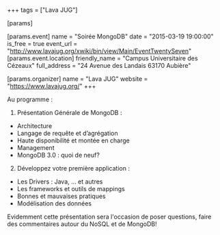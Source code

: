 +++
tags = ["Lava JUG"]

[params]

[params.event]
name = "Soirée MongoDB"
date = "2015-03-19 19:00:00"
is_free = true
event_url = "http://www.lavajug.org/xwiki/bin/view/Main/EventTwentySeven"
[params.event.location]
friendly_name = "Campus Universitaire des Cézeaux"
full_address = "24 Avenue des Landais 63170 Aubière"

[params.organizer]
name = "Lava JUG"
website = "https://www.lavajug.org/"
+++


Au programme :

 1. Présentation Générale de MongoDB :
  - Architecture
  - Langage de requête et d’agrégation
  - Haute disponibilité et montée en charge
  - Management
  - MongoDB 3.0 : quoi de neuf?
 2. Développez votre première application :
  - Les Drivers : Java, … et autres
  - Les frameworks et outils de mappings
  - Bonnes et mauvaises pratiques
  - Modélisation des données

Evidemment cette présentation sera l'occasion de poser questions, faire des commentaires autour du NoSQL et de MongoDB!

